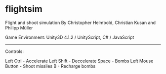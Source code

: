 flightsim
=========

Flight and shoot simulation
By Christopher Helmbold, Christian Kusan and  Philipp Müller

Game Environment: Unity3D 4.1.2 / UnityScript, C# / JavaScript

--------------------------
Controls:

Left Ctrl - Accelerate
Left Shift - Deccelerate
Space - Bombs
Left Mouse Button - Shoot missiles
B - Recharge bombs
